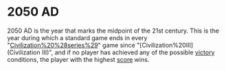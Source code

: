 # 2050 AD

2050 AD is the year that marks the midpoint of the 21st century. This is the year during which a standard game ends in every "[Civilization%20%28series%29](Civilization)" game since "[Civilization%20III](Civilization III)", and if no player has achieved any of the possible [victory](victory) conditions, the player with the highest [score](score) wins.